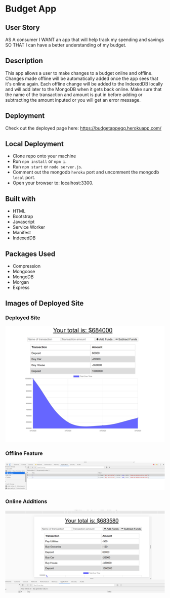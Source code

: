 # Budget App

## User Story
AS A consumer I WANT an app that will help track my spending and savings SO THAT I can have a better understanding of my budget.

## Description

This app allows a user to make changes to a budget online and offline.  Changes made offline will be automatically added once the app sees that it's online again.  Each offline change will be added to the IndexedDB locally and will add later to the MongoDB when it gets back online.  Make sure that the name of the transaction and amount is put in before adding or subtracting the amount inputed or you will get an error message.

## Deployment

Check out the deployed page here: https://budgetappegq.herokuapp.com/

## Local Deployment

- Clone repo onto your machine
- Run `npm install` or `npm i`.
- Run `npm start` or `node server.js`.
- Comment out the mongodb `heroku` port and uncomment the mongodb `local` port.
- Open your browser to: localhost:3300.

## Built with

- HTML
- Bootstrap
- Javascript
- Service Worker
- Manifest
- IndexedDB

## Packages Used

- Compression
- Mongoose
- MongoDB
- Morgan
- Express

## Images of Deployed Site

### Deployed Site
![Sample 1](./public/images/budget.png)

### Offline Feature
![Sample 2](./public/images/offline.png)

### Online Additions
![Sample 3](./public/images/online.png)
